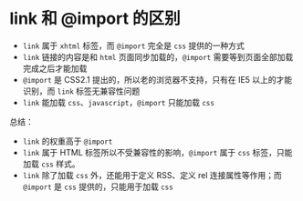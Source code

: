 # link 和 @import 的区别

* `link` 属于 `xhtml` 标签，而 `@import` 完全是 `css` 提供的一种方式
* `link` 链接的内容是和 `html` 页面同步加载的，`@import` 需要等到页面全部加载完成之后才能加载
* `@import` 是 CSS2.1 提出的，所以老的浏览器不支持，只有在 IE5 以上的才能识别，而 `link` 标签无兼容性问题
* `link` 能加载 `css`、`javascript`，`@import` 只能加载 `css` 

总结：

* `link` 的权重高于 `@import` 
* `link` 属于 HTML 标签所以不受兼容性的影响，`@import` 属于 `css` 标签，只能加载 `css` 样式。
* `link` 除了加载 `css` 外，还能用于定义 RSS、定义 rel 连接属性等作用；而 `@import` 是 `css` 提供的，只能用于加载 `css`